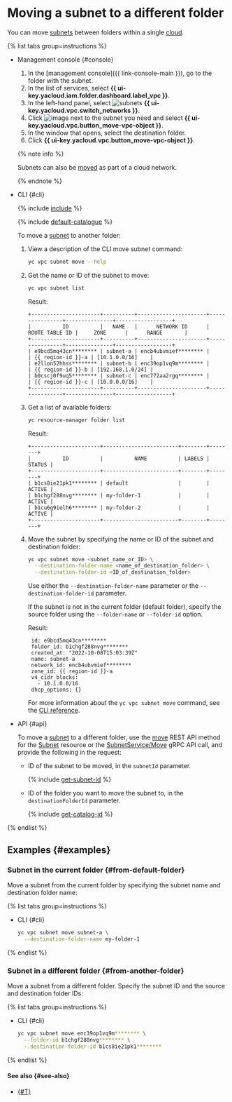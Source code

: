 # Moving a subnet to a different folder

You can move [subnets](../concepts/network.md) between folders within a single [cloud](../../resource-manager/concepts/resources-hierarchy.md).

{% list tabs group=instructions %}

- Management console {#console}

   1. In the [management console]({{ link-console-main }}), go to the folder with the subnet.
   1. In the list of services, select **{{ ui-key.yacloud.iam.folder.dashboard.label_vpc }}**.
   1. In the left-hand panel, select ![subnets](../../_assets/console-icons/nodes-right.svg) **{{ ui-key.yacloud.vpc.switch_networks }}**.
   1. Click ![image](../../_assets/console-icons/ellipsis.svg) next to the subnet you need and select **{{ ui-key.yacloud.vpc.button_move-vpc-object }}**.
   1. In the window that opens, select the destination folder.
   1. Click **{{ ui-key.yacloud.vpc.button_move-vpc-object }}**.

   {% note info %}

   Subnets can also be [moved](network-move.md) as part of a cloud network.

   {% endnote %}

- CLI {#cli}

   {% include [include](../../_includes/cli-install.md) %}

   {% include [default-catalogue](../../_includes/default-catalogue.md) %}

   To move a [subnet](../concepts/network.md) to another folder:

   1. View a description of the CLI move subnet command:

      ```bash
      yc vpc subnet move --help
      ```

   1. Get the name or ID of the subnet to move:

      ```bash
      yc vpc subnet list
      ```
      Result:
      ```text
      +----------------------+----------+----------------------+----------------+---------------+------------------+
      |          ID          |   NAME   |      NETWORK ID      | ROUTE TABLE ID |     ZONE      |      RANGE       |
      +----------------------+----------+----------------------+----------------+---------------+------------------+
      | e9bcd5mq43cn******** | subnet-a | encb4ubvmief******** |                | {{ region-id }}-a | [10.1.0.0/16]    |
      | e2llon52hhss******** | subnet-b | enc39op1vq9m******** |                | {{ region-id }}-b | [192.168.1.0/24] |
      | b0cscj0f9uq5******** | subnet-c | enc772aa2rgq******** |                | {{ region-id }}-c | [10.0.0.0/16]    |
      +----------------------+----------+----------------------+----------------+---------------+------------------+
      ```

   1. Get a list of available folders:

      ```bash
      yc resource-manager folder list
      ```

      Result:
      ```text
      +----------------------+------------------------+--------+--------+
      |          ID          |          NAME          | LABELS | STATUS |
      +----------------------+------------------------+--------+--------+
      | b1cs8ie21pk1******** | default                |        | ACTIVE |
      | b1chgf288nvg******** | my-folder-1            |        | ACTIVE |
      | b1cu6g9ielh6******** | my-folder-2            |        | ACTIVE |
      +----------------------+------------------------+--------+--------+
      ```

   1. Move the subnet by specifying the name or ID of the subnet and destination folder:

      ```bash
      yc vpc subnet move <subnet_name_or_ID> \
        --destination-folder-name <name_of_destination_folder> \
        --destination-folder-id <ID_of_destination_folder>
      ```
      Use either the `--destination-folder-name` parameter or the `--destination-folder-id` parameter.

      If the subnet is not in the current folder (default folder), specify the source folder using the `--folder-name` or `--folder-id` option.

      Result:
      ```text
       id: e9bcd5mq43cn********
       folder_id: b1chgf288nvg********
       created_at: "2022-10-08T15:03:39Z"
       name: subnet-a
       network_id: encb4ubvmief********
       zone_id: {{ region-id }}-a
       v4_cidr_blocks:
         - 10.1.0.0/16
       dhcp_options: {}
      ```
      For more information about the `yc vpc subnet move` command, see the [CLI reference](../../cli/cli-ref/managed-services/vpc/subnet/move.md).

- API {#api}

   To move a [subnet](../concepts/network.md#subnet) to a different folder, use the [move](../api-ref/Subnet/move.md) REST API method for the [Subnet](../api-ref/Subnet/index.md) resource or the [SubnetService/Move](../api-ref/grpc/subnet_service.md#Move) gRPC API call, and provide the following in the request:

   * ID of the subnet to be moved, in the `subnetId` parameter.

      {% include [get-subnet-id](../../_includes/vpc/get-subnet-id.md) %}

   * ID of the folder you want to move the subnet to, in the `destinationFolderId` parameter.

      {% include [get-catalog-id](../../_includes/get-catalog-id.md) %}

{% endlist %}

## Examples {#examples}

### Subnet in the current folder {#from-default-folder}

Move a subnet from the current folder by specifying the subnet name and destination folder name:

{% list tabs group=instructions %}

- CLI {#cli}

   ```bash
   yc vpc subnet move subnet-a \
     --destination-folder-name my-folder-1
   ```

{% endlist %}

### Subnet in a different folder {#from-another-folder}

Move a subnet from a different folder. Specify the subnet ID and the source and destination folder IDs:

{% list tabs group=instructions %}

- CLI {#cli}

   ```bash
   yc vpc subnet move enc39op1vq9m******** \
     --folder-id b1chgf288nvg******** \
     --destination-folder-id b1cs8ie21pk1********
   ```

{% endlist %}

#### See also {#see-also}

* [{#T}](network-move.md)

